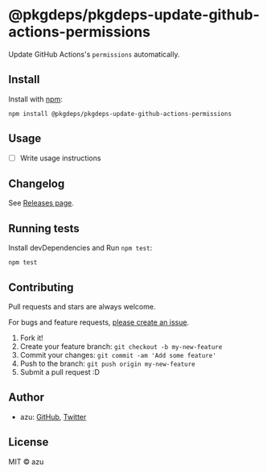 # @pkgdeps/pkgdeps-update-github-actions-permissions

Update GitHub Actions&#39;s `permissions` automatically.

## Install

Install with [npm](https://www.npmjs.com/):

    npm install @pkgdeps/pkgdeps-update-github-actions-permissions

## Usage

- [ ] Write usage instructions

## Changelog

See [Releases page](https://github.com/azu/pkgdeps-update-github-actions-permissions/releases).

## Running tests

Install devDependencies and Run `npm test`:

    npm test

## Contributing

Pull requests and stars are always welcome.

For bugs and feature requests, [please create an issue](https://github.com/azu/pkgdeps-update-github-actions-permissions/issues).

1. Fork it!
2. Create your feature branch: `git checkout -b my-new-feature`
3. Commit your changes: `git commit -am 'Add some feature'`
4. Push to the branch: `git push origin my-new-feature`
5. Submit a pull request :D

## Author

- azu: [GitHub](https://github.com/azu), [Twitter](https://twitter.com/azu_re)

## License

MIT © azu
